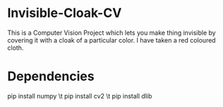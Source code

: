 # Invisible-Cloak-CV

This is a Computer Vision Project which lets you make thing invisible by covering it with a cloak of a particular color. I have taken a red coloured cloth.


# Dependencies
 
pip install numpy \t
pip install cv2 \t
pip install dlib

